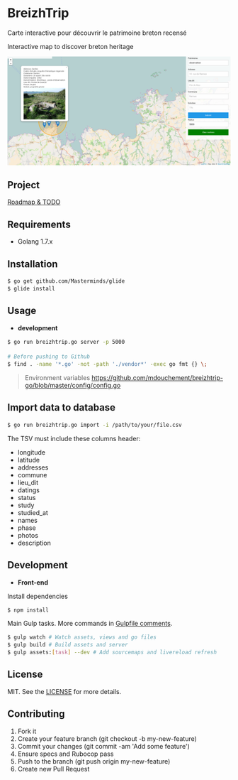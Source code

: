 # BreizhTrip

Carte interactive pour découvrir le patrimoine breton recensé

Interactive map to discover breton heritage

![Desc](screencapture.png)


## Project
[Roadmap & TODO](https://github.com/mdouchement/breizhtrip-go/projects/1)


## Requirements

- Golang 1.7.x

## Installation

```bash
$ go get github.com/Masterminds/glide
$ glide install
```

## Usage

- **development**

```bash
$ go run breizhtrip.go server -p 5000

# Before pushing to Github
$ find . -name '*.go' -not -path './vendor*' -exec go fmt {} \;
```

> Environment variables https://github.com/mdouchement/breizhtrip-go/blob/master/config/config.go


## Import data to database

```bash
$ go run breizhtrip.go import -i /path/to/your/file.csv
```

The TSV must include these columns header:
- longitude
- latitude
- addresses
- commune
- lieu_dit
- datings
- status
- study
- studied_at
- names
- phase
- photos
- description


## Development

- **Front-end**

Install dependencies

```bash
$ npm install
```

Main Gulp tasks. More commands in [Gulpfile comments](gulpfile.js).

```bash
$ gulp watch # Watch assets, views and go files
$ gulp build # Build assets and server
$ gulp assets:[task] --dev # Add sourcemaps and livereload refresh
```

## License

MIT. See the [LICENSE](https://github.com/mdouchement/breizhtrip-go/blob/master/LICENSE) for more details.

## Contributing

1. Fork it
2. Create your feature branch (git checkout -b my-new-feature)
3. Commit your changes (git commit -am 'Add some feature')
4. Ensure specs and Rubocop pass
5. Push to the branch (git push origin my-new-feature)
6. Create new Pull Request
